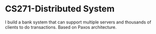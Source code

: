 ﻿# CS271-Distributed System
 I build a bank system that can support multiple servers and thousands of clients to do transactions.
 Based on Paxos architecture.
